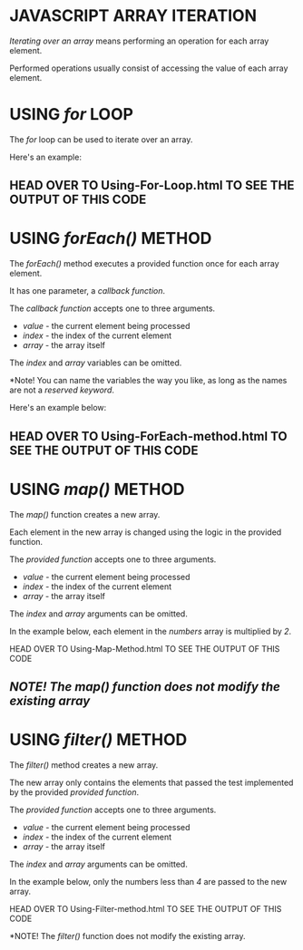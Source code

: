 # JAVASCRIPT ARRAY ITERATION
*Iterating over an array* means performing an operation for each array element.

Performed operations usually consist of accessing the value of each array element.

# USING *for* LOOP
The *for* loop can be used to iterate over an array.

Here's an example:

<script>
    var animals = ["Lion", "Tiger", "Dog"];

    for(var i = 0; i < animals.length; i++){
        document.write(animals[i] + "<br>");
    }
</script>

HEAD OVER TO Using-For-Loop.html TO SEE THE OUTPUT OF THIS CODE
---------------------------------------------------------------------


# USING *forEach()* METHOD
The *forEach()* method executes a provided function once for each array element.

It has one parameter, a *callback function*.

The *callback function* accepts one to three arguments.

* *value*  - the current element being processed
* *index*  - the index of the current element
* *array*  - the array itself

The *index* and *array* variables can be omitted.

*Note! You can name the variables the way you like, as long as the names are not a *reserved keyword*.

Here's an example below:

<script>
    var animals = ["Tiger", "Dog", "Lion"];

    animals.forEach(function(value, index, array){
        document.getElementById("demo").innerHTML += "<p> Index: " + " <br>Value: " + value + "</p>";
    });
</script>

HEAD OVER TO Using-ForEach-method.html TO SEE THE OUTPUT OF THIS CODE
---------------------------------------------------------------------


# USING *map()* METHOD
The *map()* function creates a new array.

Each element in the new array is changed using the logic in the provided function.

The *provided function* accepts one to three arguments.

* *value* - the current element being processed
* *index* - the index of the current element
* *array* - the array itself

The *index* and *array* arguments can be omitted.

In the example below, each element in the *numbers* array is multiplied by *2*.

<script>
    var numbers = [10, 20, 30, 40, 50];

    var numbersTimesTwo = numbers.map(function(value, index, array){
        return value * 2;
    });

    document.getElementById("demo").innerHTML += numbersTimesTwo;
</script>

HEAD OVER TO Using-Map-Method.html TO SEE THE OUTPUT OF THIS CODE

*NOTE! The *map()* function does not modify the existing array*
---------------------------------------------------------------------


# USING *filter()* METHOD
The *filter()* method creates a new array.

The new array only contains the elements that passed the test implemented by the provided *provided function*.

The *provided function* accepts one to three arguments.

* *value* - the current element being processed
* *index* - the index of the current element
* *array* - the array itself

The *index* and *array* arguments can be omitted.

In the example below, only the numbers less than *4* are passed to the new array.

<script>
    var numbers = [1, 2, 3, 4, 5];

    var newArr = numbers.filter(function(value){
        return value < 4;
    });

    document.getElementById("demo").innerHTML += newArr;
</script>

HEAD OVER TO Using-Filter-method.html TO SEE THE OUTPUT OF THIS CODE
 
*NOTE! The *filter()* function does not modify the existing array.